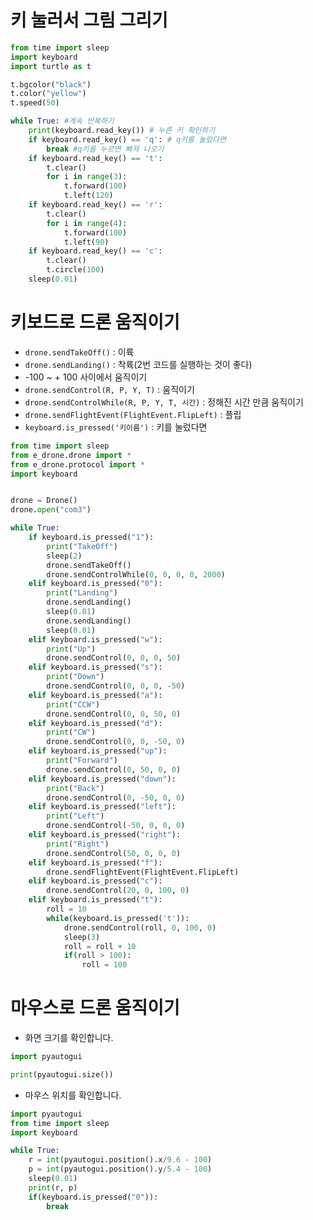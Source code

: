 # 키 눌러서 그림 그리기
```python
from time import sleep
import keyboard
import turtle as t

t.bgcolor("black")
t.color("yellow")
t.speed(50)

while True: #계속 반복하기 
    print(keyboard.read_key()) # 누른 키 확인하기
    if keyboard.read_key() == 'q': # q키를 눌렀다면 
        break #q키를 누르면 빠져 나오기
    if keyboard.read_key() == 't':
        t.clear()
        for i in range(3):
            t.forward(100)
            t.left(120)
    if keyboard.read_key() == 'r':
        t.clear()
        for i in range(4):
            t.forward(100)
            t.left(90)
    if keyboard.read_key() == 'c':
        t.clear()
        t.circle(100)        
    sleep(0.01)
```

# 키보드로 드론 움직이기
* ```drone.sendTakeOff()``` : 이륙
* ```drone.sendLanding()``` : 착륙(2번 코드를 실행하는 것이 좋다)
* -100 ~ + 100 사이에서 움직이기
* ```drone.sendControl(R, P, Y, T)``` : 움직이기
* ```drone.sendControlWhile(R, P, Y, T, 시간)``` : 정해진 시간 만큼 움직이기
* ```drone.sendFlightEvent(FlightEvent.FlipLeft)``` : 플립
* ```keyboard.is_pressed('키이름')``` : 키를 눌렀다면
```python
from time import sleep
from e_drone.drone import *
from e_drone.protocol import *
import keyboard


drone = Drone()
drone.open("com3")

while True:
    if keyboard.is_pressed("1"):
        print("TakeOff")
        sleep(2)
        drone.sendTakeOff()        
        drone.sendControlWhile(0, 0, 0, 0, 2000) 
    elif keyboard.is_pressed("0"):
        print("Landing")
        drone.sendLanding()
        sleep(0.01)
        drone.sendLanding()
        sleep(0.01)
    elif keyboard.is_pressed("w"):
        print("Up")
        drone.sendControl(0, 0, 0, 50)
    elif keyboard.is_pressed("s"):
        print("Down")
        drone.sendControl(0, 0, 0, -50)
    elif keyboard.is_pressed("a"):
        print("CCW")
        drone.sendControl(0, 0, 50, 0)
    elif keyboard.is_pressed("d"):
        print("CW")
        drone.sendControl(0, 0, -50, 0)
    elif keyboard.is_pressed("up"):
        print("Forward")
        drone.sendControl(0, 50, 0, 0)
    elif keyboard.is_pressed("down"):
        print("Back")
        drone.sendControl(0, -50, 0, 0)
    elif keyboard.is_pressed("left"):
        print("Left")
        drone.sendControl(-50, 0, 0, 0)
    elif keyboard.is_pressed("right"):
        print("Right")
        drone.sendControl(50, 0, 0, 0)
    elif keyboard.is_pressed("f"):
        drone.sendFlightEvent(FlightEvent.FlipLeft)
    elif keyboard.is_pressed("c"):
        drone.sendControl(20, 0, 100, 0)
    elif keyboard.is_pressed("t"):
        roll = 10
        while(keyboard.is_pressed('t')):
            drone.sendControl(roll, 0, 100, 0)
            sleep(3)
            roll = roll + 10
            if(roll > 100):
                roll = 100    
```

# 마우스로 드론 움직이기
* 화면 크기를 확인합니다.
```python
import pyautogui

print(pyautogui.size())
```

* 마우스 위치를 확인합니다.
```python
import pyautogui
from time import sleep
import keyboard

while True:
    r = int(pyautogui.position().x/9.6 - 100)
    p = int(pyautogui.position().y/5.4 - 100)
    sleep(0.01)
    print(r, p)
    if(keyboard.is_pressed("0")):
        break
```
